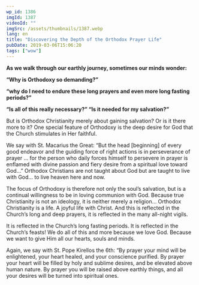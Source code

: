 ```yaml
---
wp_id: 1386
imgId: 1387
videoId: ""
imgSrc: /assets/thumbnails/1387.webp
lang: en
title: "Discovering the Depth of the Orthodox Prayer Life"
pubDate: 2019-03-06T15:06:20
tags: ["wow"]
---
```


<p><strong>As we walk through our earthly journey, sometimes our minds wonder:</strong></p>
<p><strong>“Why is Orthodoxy so demanding?”</strong></p>
<p><strong>“why do I need to endure these long prayers and even more long fasting periods?”</strong></p>
<p><strong>“Is all of this really necessary?” “Is it needed for my salvation?”</strong></p>
<p>But is Orthodox Christianity merely about gaining salvation? Or is it there more to it? One special feature of Orthodoxy is the deep desire for God that the Church stimulates in Her faithful.</p>
<p>We say with St. Macarius the Great: “But the head [beginning] of every good endeavor and the guiding force of right actions is in perseverance of prayer … for the person who daily forces himself to persevere in prayer is enflamed with divine passion and fiery desire from a spiritual love toward God&#8230;” Orthodox Christians are not taught about God but are taught to live with God… to live heaven here and now.</p>
<p>The focus of Orthodoxy is therefore not only the soul’s salvation, but is a continual willingness to be in loving communion with God. Because true Christianity is not an ideology, it is neither merely a religion… Orthodox Christianity is a life. A joyful life with Christ. And this is reflected in the Church’s long and deep prayers, it is reflected in the many all-night vigils.</p>
<p>It is reflected in the Church’s long fasting periods. It is reflected in the Church’s feasts! We do all of this and more because we love God. Because we want to give Him all our hearts, souls and minds.</p>
<p>Again, we say with St. Pope Kirellos the 6th: “By prayer your mind will be enlightened, your heart healed, and your conscience purified. By prayer your heart will be filled by holy and sublime desires, and be elevated above human nature. By prayer you will be raised above earthly things, and all your desires will be turned into spiritual ones.</p>
